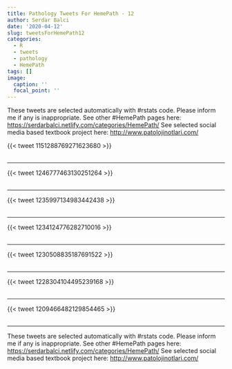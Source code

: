 ```yaml
---
title: Pathology Tweets For HemePath - 12
author: Serdar Balci
date: '2020-04-12'
slug: tweetsForHemePath12
categories:
  - R
  - tweets
  - pathology
  - HemePath
tags: []
image:
  caption: ''
  focal_point: ''
---
```



These tweets are selected automatically with #rstats code. Please inform me if any is inappropriate.
See other #HemePath pages here: https://serdarbalci.netlify.com/categories/HemePath/ 
See selected social media based textbook project here: http://www.patolojinotlari.com/

{{< tweet 1151288769271623680 >}}
<br>
<br>
<hr>
{{< tweet 1246777463130251264 >}}
<br>
<br>
<hr>
{{< tweet 1235997134983442438 >}}
<br>
<br>
<hr>
{{< tweet 1234124776282710016 >}}
<br>
<br>
<hr>
{{< tweet 1230508835187691522 >}}
<br>
<br>
<hr>
{{< tweet 1228304104495239168 >}}
<br>
<br>
<hr>
{{< tweet 1209466482129854465 >}}
<br>
<br>
<hr>


These tweets are selected automatically with #rstats code. Please inform me if any is inappropriate.
See other #HemePath pages here: https://serdarbalci.netlify.com/categories/HemePath/ 
See selected social media based textbook project here: http://www.patolojinotlari.com/
